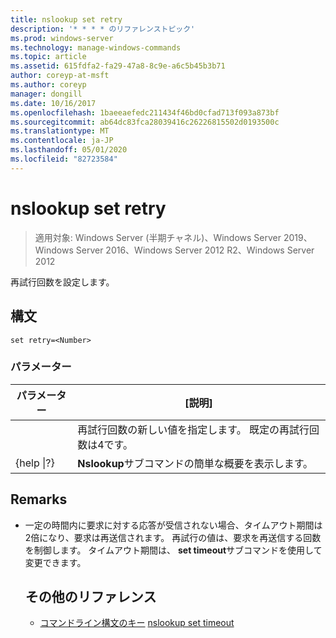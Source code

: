 ```yaml
---
title: nslookup set retry
description: '* * * * のリファレンストピック'
ms.prod: windows-server
ms.technology: manage-windows-commands
ms.topic: article
ms.assetid: 615fdfa2-fa29-47a8-8c9e-a6c5b45b3b71
author: coreyp-at-msft
ms.author: coreyp
manager: dongill
ms.date: 10/16/2017
ms.openlocfilehash: 1baeeaefedc211434f46bd0cfad713f093a873bf
ms.sourcegitcommit: ab64dc83fca28039416c26226815502d0193500c
ms.translationtype: MT
ms.contentlocale: ja-JP
ms.lasthandoff: 05/01/2020
ms.locfileid: "82723584"
---
```

# <a name="nslookup-set-retry"></a>nslookup set retry

> 適用対象: Windows Server (半期チャネル)、Windows Server 2019、Windows Server 2016、Windows Server 2012 R2、Windows Server 2012

再試行回数を設定します。
## <a name="syntax"></a>構文
```
set retry=<Number>
```
### <a name="parameters"></a>パラメーター

|    パラメーター    |                                      [説明]                                       |
|-----------------|----------------------------------------------------------------------------------------|
|    <Number>     | 再試行回数の新しい値を指定します。 既定の再試行回数は4です。 |
| {help &#124;?} |                 **Nslookup**サブコマンドの簡単な概要を表示します。                  |

## <a name="remarks"></a>Remarks
- 一定の時間内に要求に対する応答が受信されない場合、タイムアウト期間は2倍になり、要求は再送信されます。 再試行の値は、要求を再送信する回数を制御します。 タイムアウト期間は、 **set timeout**サブコマンドを使用して変更できます。
  ## <a name="additional-references"></a>その他のリファレンス
  - [コマンドライン構文のキー](command-line-syntax-key.md)
  [nslookup set timeout](nslookup-set-timeout.md)
